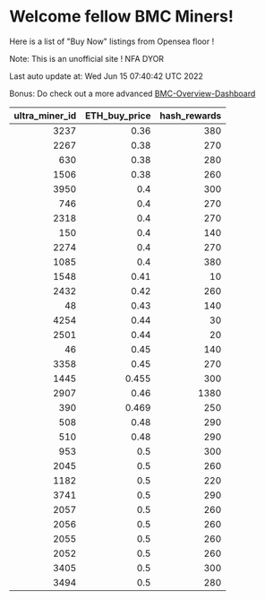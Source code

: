 # Welcome fellow BMC Miners!
Here is a list of "Buy Now" listings from Opensea floor !

Note: This is an unofficial site ! NFA DYOR

Last auto update at: Wed Jun 15 07:40:42 UTC 2022

Bonus: Do check out a more advanced [BMC-Overview-Dashboard](https://dune.com/defifunk/BMC-Overview-Dashboard)


|   ultra_miner_id |   ETH_buy_price |   hash_rewards |
|-----------------:|----------------:|---------------:|
|             3237 |           0.36  |            380 |
|             2267 |           0.38  |            270 |
|              630 |           0.38  |            280 |
|             1506 |           0.38  |            260 |
|             3950 |           0.4   |            300 |
|              746 |           0.4   |            270 |
|             2318 |           0.4   |            270 |
|              150 |           0.4   |            140 |
|             2274 |           0.4   |            270 |
|             1085 |           0.4   |            380 |
|             1548 |           0.41  |             10 |
|             2432 |           0.42  |            260 |
|               48 |           0.43  |            140 |
|             4254 |           0.44  |             30 |
|             2501 |           0.44  |             20 |
|               46 |           0.45  |            140 |
|             3358 |           0.45  |            270 |
|             1445 |           0.455 |            300 |
|             2907 |           0.46  |           1380 |
|              390 |           0.469 |            250 |
|              508 |           0.48  |            290 |
|              510 |           0.48  |            290 |
|              953 |           0.5   |            300 |
|             2045 |           0.5   |            260 |
|             1182 |           0.5   |            220 |
|             3741 |           0.5   |            290 |
|             2057 |           0.5   |            260 |
|             2056 |           0.5   |            260 |
|             2055 |           0.5   |            260 |
|             2052 |           0.5   |            260 |
|             3405 |           0.5   |            300 |
|             3494 |           0.5   |            280 |